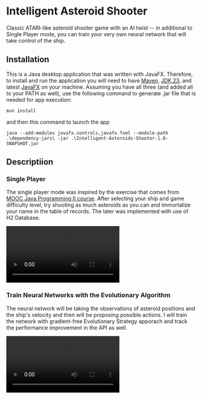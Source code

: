 # Intelligent Asteroid Shooter

Classic ATARI-like asteroid shooter game with an AI twist -- in additional to Single Player mode, you can train your very own neural network that will take control of the ship. 

## Installation

This is a Java desktop application that was written with JavaFX. Therefore, to install and run the application you will need to have [Maven](https://maven.apache.org/download.cgi), [JDK 23](https://www.oracle.com/java/technologies/downloads/#jdk23-linux), and latest [JavaFX](https://gluonhq.com/products/javafx/) on your machine. Assuming you have all three (and added all to your PATH as well), use the following command to generate .jar file that is needed for app execution:
```
mvn install
```
and then this command to launch the app
```
java --add-modules javafx.controls,javafx.fxml --module-path .\dependency-jars\ -jar .\Intelligent-Asteroids-Shooter-1.0-SNAPSHOT.jar
```

## Descriptiion
### Single Player

The single player mode was inspired by the exercise that comes from [MOOC Java Programming II course](https://java-programming.mooc.fi/part-14/3-larger-application-asteroids). After selecting your ship and game difficulty level, try shooting as much asteroids as you can and immortalize your name in the table of records. The later was implemented with use of H2 Database. 

![](https://github.com/RusFortunat/Intelligent-Asteroids-Shooter/blob/main/docs/Single%20Player%20mode.mp4)

### Train Neural Networks with the Evolutionary Algorithm

The neural network will be taking the observations of asteroid positions and the ship's velocity and then will be proposing possible actions. I will train the network with gradient-free Evolutionary Strategy apporach and track the performance improvement in the API as well.

![](https://github.com/RusFortunat/Intelligent-Asteroids-Shooter/blob/main/docs/trainAI%20mode.mp4)

